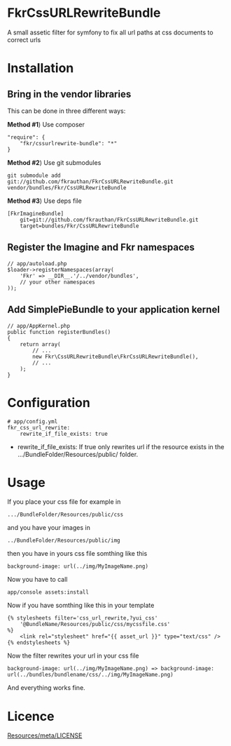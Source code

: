 FkrCssURLRewriteBundle
======================

A small assetic filter for symfony to fix all url paths at css documents to correct urls


Installation
============

Bring in the vendor libraries
-----------------------------

This can be done in three different ways:

**Method #1**) Use composer

    "require": {
        "fkr/cssurlrewrite-bundle": "*"
    }


**Method #2**) Use git submodules

    git submodule add git://github.com/fkrauthan/FkrCssURLRewriteBundle.git vendor/bundles/Fkr/CssURLRewriteBundle


**Method #3**) Use deps file
	
	[FkrImagineBundle]
	    git=git://github.com/fkrauthan/FkrCssURLRewriteBundle.git
		target=bundles/Fkr/CssURLRewriteBundle


Register the Imagine and Fkr namespaces
-----------------------------------------
	
    // app/autoload.php
    $loader->registerNamespaces(array(
        'Fkr' => __DIR__.'/../vendor/bundles',
        // your other namespaces
    ));


Add SimplePieBundle to your application kernel
----------------------------------------------
	
	// app/AppKernel.php
    public function registerBundles()
    {
        return array(
            // ...
            new Fkr\CssURLRewriteBundle\FkrCssURLRewriteBundle(),
            // ...
        );
    }


Configuration
=============

    # app/config.yml
    fkr_css_url_rewrite:
        rewrite_if_file_exists: true


* rewrite_if_file_exists: If true only rewrites url if the resource exists in the .../BundleFolder/Resources/public/ folder.


Usage
=====

If you place your css file for example in 

	.../BundleFolder/Resources/public/css 

and you have your images in

	../BundleFolder/Resources/public/img

then you have in yours css file somthing like this

	background-image: url(../img/MyImageName.png)

Now you have to call
 
	app/console assets:install
	
Now if you have somthing like this in your template

	{% stylesheets filter='css_url_rewrite,?yui_css' 
		'@BundleName/Resources/public/css/mycssfile.css'
	%}
		<link rel="stylesheet" href="{{ asset_url }}" type="text/css" />
	{% endstylesheets %}

Now the filter rewrites your url in your css file

	background-image: url(../img/MyImageName.png) => background-image: url(../bundles/bundlename/css/../img/MyImageName.png)
	
And everything works fine.


Licence
=======

[Resources/meta/LICENSE](https://github.com/fkrauthan/FkrCssURLRewriteBundle/blob/master/Resources/meta/LICENSE)
